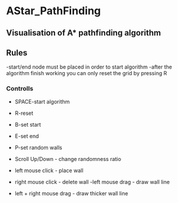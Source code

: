 # AStar_PathFinding

## Visualisation of A* pathfinding algorithm
## Rules
-start/end node must be placed in order to start algorithm
-after the algorithm finish working you can only reset the grid by pressing R

### Controlls

- SPACE-start algorithm
- R-reset
- B-set start
- E-set end
- P-set random walls

- Scroll Up/Down - change randomness ratio
- left mouse click - place wall
- right mouse click - delete wall
-left mouse drag - draw wall line
- left + right mouse drag - draw thicker wall line

